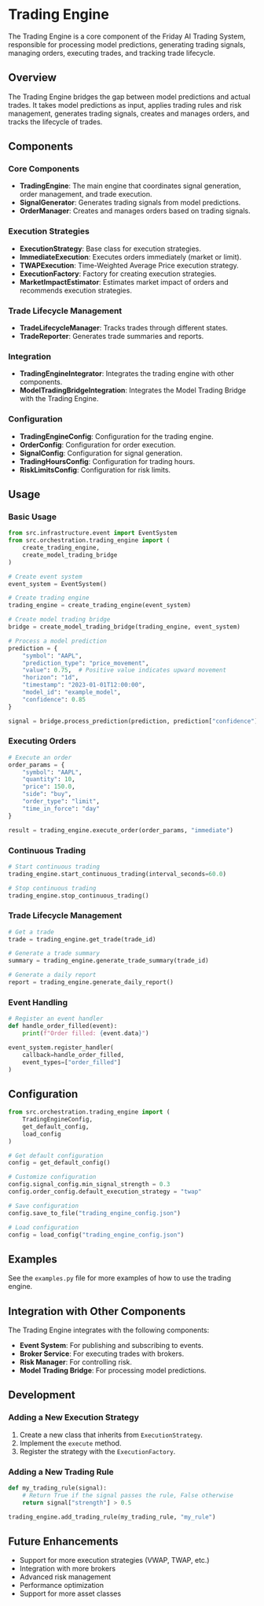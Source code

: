 # Trading Engine

The Trading Engine is a core component of the Friday AI Trading System, responsible for processing model predictions, generating trading signals, managing orders, executing trades, and tracking trade lifecycle.

## Overview

The Trading Engine bridges the gap between model predictions and actual trades. It takes model predictions as input, applies trading rules and risk management, generates trading signals, creates and manages orders, and tracks the lifecycle of trades.

## Components

### Core Components

- **TradingEngine**: The main engine that coordinates signal generation, order management, and trade execution.
- **SignalGenerator**: Generates trading signals from model predictions.
- **OrderManager**: Creates and manages orders based on trading signals.

### Execution Strategies

- **ExecutionStrategy**: Base class for execution strategies.
- **ImmediateExecution**: Executes orders immediately (market or limit).
- **TWAPExecution**: Time-Weighted Average Price execution strategy.
- **ExecutionFactory**: Factory for creating execution strategies.
- **MarketImpactEstimator**: Estimates market impact of orders and recommends execution strategies.

### Trade Lifecycle Management

- **TradeLifecycleManager**: Tracks trades through different states.
- **TradeReporter**: Generates trade summaries and reports.

### Integration

- **TradingEngineIntegrator**: Integrates the trading engine with other components.
- **ModelTradingBridgeIntegration**: Integrates the Model Trading Bridge with the Trading Engine.

### Configuration

- **TradingEngineConfig**: Configuration for the trading engine.
- **OrderConfig**: Configuration for order execution.
- **SignalConfig**: Configuration for signal generation.
- **TradingHoursConfig**: Configuration for trading hours.
- **RiskLimitsConfig**: Configuration for risk limits.

## Usage

### Basic Usage

```python
from src.infrastructure.event import EventSystem
from src.orchestration.trading_engine import (
    create_trading_engine,
    create_model_trading_bridge
)

# Create event system
event_system = EventSystem()

# Create trading engine
trading_engine = create_trading_engine(event_system)

# Create model trading bridge
bridge = create_model_trading_bridge(trading_engine, event_system)

# Process a model prediction
prediction = {
    "symbol": "AAPL",
    "prediction_type": "price_movement",
    "value": 0.75,  # Positive value indicates upward movement
    "horizon": "1d",
    "timestamp": "2023-01-01T12:00:00",
    "model_id": "example_model",
    "confidence": 0.85
}

signal = bridge.process_prediction(prediction, prediction["confidence"])
```

### Executing Orders

```python
# Execute an order
order_params = {
    "symbol": "AAPL",
    "quantity": 10,
    "price": 150.0,
    "side": "buy",
    "order_type": "limit",
    "time_in_force": "day"
}

result = trading_engine.execute_order(order_params, "immediate")
```

### Continuous Trading

```python
# Start continuous trading
trading_engine.start_continuous_trading(interval_seconds=60.0)

# Stop continuous trading
trading_engine.stop_continuous_trading()
```

### Trade Lifecycle Management

```python
# Get a trade
trade = trading_engine.get_trade(trade_id)

# Generate a trade summary
summary = trading_engine.generate_trade_summary(trade_id)

# Generate a daily report
report = trading_engine.generate_daily_report()
```

### Event Handling

```python
# Register an event handler
def handle_order_filled(event):
    print(f"Order filled: {event.data}")

event_system.register_handler(
    callback=handle_order_filled,
    event_types=["order_filled"]
)
```

## Configuration

```python
from src.orchestration.trading_engine import (
    TradingEngineConfig,
    get_default_config,
    load_config
)

# Get default configuration
config = get_default_config()

# Customize configuration
config.signal_config.min_signal_strength = 0.3
config.order_config.default_execution_strategy = "twap"

# Save configuration
config.save_to_file("trading_engine_config.json")

# Load configuration
config = load_config("trading_engine_config.json")
```

## Examples

See the `examples.py` file for more examples of how to use the trading engine.

## Integration with Other Components

The Trading Engine integrates with the following components:

- **Event System**: For publishing and subscribing to events.
- **Broker Service**: For executing trades with brokers.
- **Risk Manager**: For controlling risk.
- **Model Trading Bridge**: For processing model predictions.

## Development

### Adding a New Execution Strategy

1. Create a new class that inherits from `ExecutionStrategy`.
2. Implement the `execute` method.
3. Register the strategy with the `ExecutionFactory`.

### Adding a New Trading Rule

```python
def my_trading_rule(signal):
    # Return True if the signal passes the rule, False otherwise
    return signal["strength"] > 0.5

trading_engine.add_trading_rule(my_trading_rule, "my_rule")
```

## Future Enhancements

- Support for more execution strategies (VWAP, TWAP, etc.)
- Integration with more brokers
- Advanced risk management
- Performance optimization
- Support for more asset classes